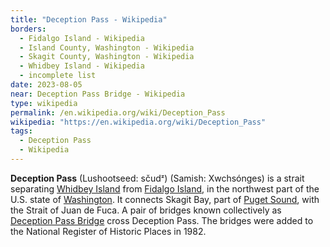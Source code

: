 ```yaml
---
title: "Deception Pass - Wikipedia"
borders:
  - Fidalgo Island - Wikipedia
  - Island County, Washington - Wikipedia
  - Skagit County, Washington - Wikipedia
  - Whidbey Island - Wikipedia
  - incomplete list
date: 2023-08-05
near: Deception Pass Bridge - Wikipedia
type: wikipedia
permalink: /en.wikipedia.org/wiki/Deception_Pass
wikipedia: "https://en.wikipedia.org/wiki/Deception_Pass"
tags:
  - Deception Pass
  - Wikipedia
---
```

**Deception Pass** (Lushootseed: sčudᶻ) (Samish: Xwchsónges) is a strait separating [Whidbey Island](/en.wikipedia.org/wiki/Whidbey_Island) from [Fidalgo Island](/en.wikipedia.org/wiki/Fidalgo_Island), in the northwest part of the U.S. state of [Washington]([Washington](/en.wikipedia.org/wiki/Washington_(state))). It connects Skagit Bay, part of [Puget Sound](/en.wikipedia.org/wiki/Puget_Sound), with the Strait of Juan de Fuca. A pair of bridges known collectively as [Deception Pass Bridge](/en.wikipedia.org/wiki/Deception_Pass_Bridge) cross Deception Pass. The bridges were added to the National Register of Historic Places in 1982.